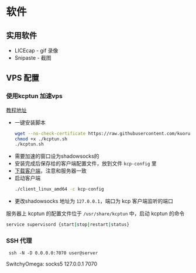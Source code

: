 # 软件
<!-- toc -->

## 实用软件
* LICEcap - gif 录像
* Snipaste - 截图

## VPS 配置
### 使用kcptun 加速vps

[教程地址](https://blog.kuoruan.com/110.html)

* 一键安装脚本
  ```bash
  wget --no-check-certificate https://raw.githubusercontent.com/kuoruan/kcptun_installer/master/kcptun.sh
  chmod +x ./kcptun.sh
  ./kcptun.sh
  ```
* 需要加速的窗口设为shadowsocks的
* 安装完成后保存给的客户端配置文件，放到文件 `kcp-config` 里
* [下载客户端](https://github.com/xtaci/kcptun/releases)，注意和服务器一致
* 启动客户端
  ```bash
  ./client_linux_amd64 -c kcp-config
  ```
* 更改shadowsocks 地址为 `127.0.0.1`，端口为 kcp 客户端监听的端口

服务器上 kcptun 的配置文件位于 `/usr/share/kcptun` 中，启动 kcptun 的命令

```bash
service supervisord {start|stop|restart|status}
```

### SSH 代理
```
 ssh -N -D 0.0.0.0:7070 user@server
```
SwitchyOmega: socks5 127.0.0.1 7070
